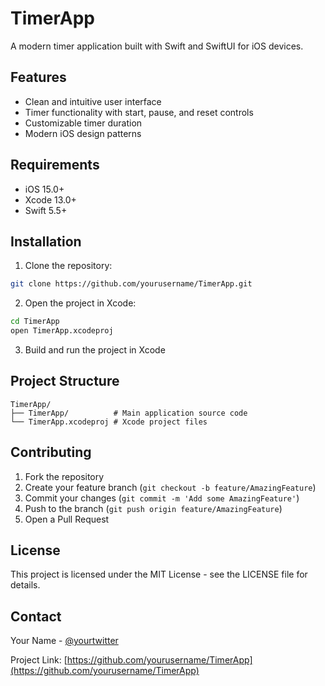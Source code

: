 # TimerApp

A modern timer application built with Swift and SwiftUI for iOS devices.

## Features

- Clean and intuitive user interface
- Timer functionality with start, pause, and reset controls
- Customizable timer duration
- Modern iOS design patterns

## Requirements

- iOS 15.0+
- Xcode 13.0+
- Swift 5.5+

## Installation

1. Clone the repository:
```bash
git clone https://github.com/yourusername/TimerApp.git
```

2. Open the project in Xcode:
```bash
cd TimerApp
open TimerApp.xcodeproj
```

3. Build and run the project in Xcode

## Project Structure

```
TimerApp/
├── TimerApp/          # Main application source code
└── TimerApp.xcodeproj # Xcode project files
```

## Contributing

1. Fork the repository
2. Create your feature branch (`git checkout -b feature/AmazingFeature`)
3. Commit your changes (`git commit -m 'Add some AmazingFeature'`)
4. Push to the branch (`git push origin feature/AmazingFeature`)
5. Open a Pull Request

## License

This project is licensed under the MIT License - see the LICENSE file for details.

## Contact

Your Name - [@yourtwitter](https://twitter.com/yourtwitter)

Project Link: [https://github.com/yourusername/TimerApp](https://github.com/yourusername/TimerApp) 